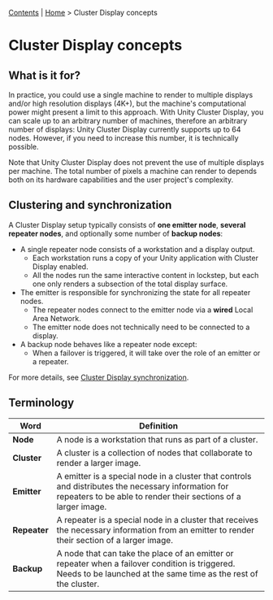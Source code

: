 [Contents](TableOfContents.md) | [Home](index.md) > Cluster Display concepts

# Cluster Display concepts

## What is it for?

In practice, you could use a single machine to render to multiple displays and/or high resolution displays (4K+), but the machine's computational power might present a limit to this approach. With Unity Cluster Display, you can scale up to an arbitrary number of machines, therefore an arbitrary number of displays: Unity Cluster Display currently supports up to 64 nodes. However, if you need to increase this number, it is technically possible.

Note that Unity Cluster Display does not prevent the use of multiple displays per machine. The total number of pixels a machine can render to depends both on its hardware capabilities and the user project's complexity.

## Clustering and synchronization

A Cluster Display setup typically consists of **one emitter node**, **several repeater nodes**, and optionally some number of **backup nodes**:

* A single repeater node consists of a workstation and a display output.
    * Each workstation runs a copy of your Unity application with Cluster Display enabled.
    * All the nodes run the same interactive content in lockstep, but each one only renders a subsection of the total display surface.
* The emitter is responsible for synchronizing the state for all repeater nodes.
    * The repeater nodes connect to the emitter node via a **wired** Local Area Network.
    * The emitter node does not technically need to be connected to a display.
* A backup node behaves like a repeater node except:
    * When a failover is triggered, it will take over the role of an emitter or a repeater.

For more details, see [Cluster Display synchronization](synchronization.md).

## Terminology

| Word         | Definition      |
|--------------|-----------------|
| **Node**     | A node is a workstation that runs as part of a cluster.|
| **Cluster**  | A cluster is a collection of nodes that collaborate to render a larger image. |
| **Emitter**  | A emitter is a special node in a cluster that controls and distributes the necessary information for repeaters to be able to render their sections of a larger image. |
| **Repeater** | A repeater is a special node in a cluster that receives the necessary information from an emitter to render their section of a larger image. |
| **Backup**   | A node that can take the place of an emitter or repeater when a failover condition is triggered. Needs to be launched at the same time as the rest of the cluster. |
